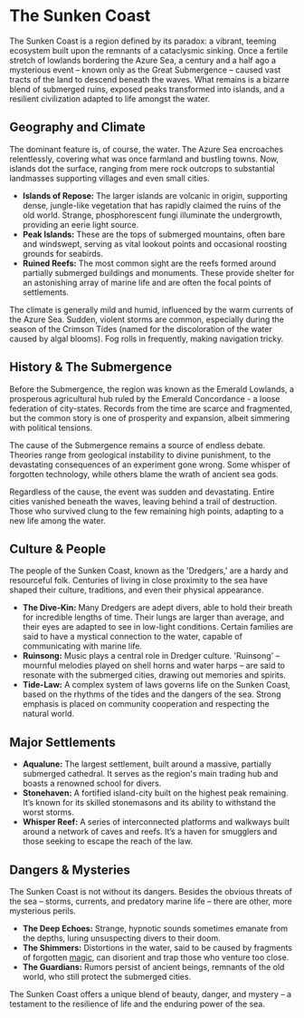# The Sunken Coast

The Sunken Coast is a region defined by its paradox: a vibrant, teeming ecosystem built upon the remnants of a cataclysmic sinking. Once a fertile stretch of lowlands bordering the Azure Sea, a century and a half ago a mysterious event – known only as the Great Submergence – caused vast tracts of the land to descend beneath the waves. What remains is a bizarre blend of submerged ruins, exposed peaks transformed into islands, and a resilient civilization adapted to life amongst the water.

## Geography and Climate

The dominant feature is, of course, the water. The Azure Sea encroaches relentlessly, covering what was once farmland and bustling towns. Now, islands dot the surface, ranging from mere rock outcrops to substantial landmasses supporting villages and even small cities. 

*   **Islands of Repose:** The larger islands are volcanic in origin, supporting dense, jungle-like vegetation that has rapidly claimed the ruins of the old world. Strange, phosphorescent fungi illuminate the undergrowth, providing an eerie light source.
*   **Peak Islands:** These are the tops of submerged mountains, often bare and windswept, serving as vital lookout points and occasional roosting grounds for seabirds.
*   **Ruined Reefs:** The most common sight are the reefs formed around partially submerged buildings and monuments. These provide shelter for an astonishing array of marine life and are often the focal points of settlements.

The climate is generally mild and humid, influenced by the warm currents of the Azure Sea. Sudden, violent storms are common, especially during the season of the Crimson Tides (named for the discoloration of the water caused by algal blooms). Fog rolls in frequently, making navigation tricky.

## History & The Submergence

Before the Submergence, the region was known as the Emerald Lowlands, a prosperous agricultural hub ruled by the Emerald Concordance - a loose federation of city-states. Records from the time are scarce and fragmented, but the common story is one of prosperity and expansion, albeit simmering with political tensions.

The cause of the Submergence remains a source of endless debate. Theories range from geological instability to divine punishment, to the devastating consequences of an experiment gone wrong. Some whisper of forgotten technology, while others blame the wrath of ancient sea gods.

Regardless of the cause, the event was sudden and devastating. Entire cities vanished beneath the waves, leaving behind a trail of destruction. Those who survived clung to the few remaining high points, adapting to a new life among the water.

## Culture & People

The people of the Sunken Coast, known as the 'Dredgers,' are a hardy and resourceful folk. Centuries of living in close proximity to the sea have shaped their culture, traditions, and even their physical appearance. 

*   **The Dive-Kin:** Many Dredgers are adept divers, able to hold their breath for incredible lengths of time.  Their lungs are larger than average, and their eyes are adapted to see in low-light conditions. Certain families are said to have a mystical connection to the water, capable of communicating with marine life.
*   **Ruinsong:** Music plays a central role in Dredger culture. 'Ruinsong' – mournful melodies played on shell horns and water harps – are said to resonate with the submerged cities, drawing out memories and spirits.
*   **Tide-Law:**  A complex system of laws governs life on the Sunken Coast, based on the rhythms of the tides and the dangers of the sea. Strong emphasis is placed on community cooperation and respecting the natural world.

## Major Settlements

*   **Aqualune:** The largest settlement, built around a massive, partially submerged cathedral. It serves as the region's main trading hub and boasts a renowned school for divers.
*   **Stonehaven:** A fortified island-city built on the highest peak remaining. It’s known for its skilled stonemasons and its ability to withstand the worst storms.
*   **Whisper Reef:** A series of interconnected platforms and walkways built around a network of caves and reefs. It’s a haven for smugglers and those seeking to escape the reach of the law.

## Dangers & Mysteries

The Sunken Coast is not without its dangers. Besides the obvious threats of the sea – storms, currents, and predatory marine life – there are other, more mysterious perils. 

*   **The Deep Echoes:** Strange, hypnotic sounds sometimes emanate from the depths, luring unsuspecting divers to their doom.
*   **The Shimmers:** Distortions in the water, said to be caused by fragments of forgotten [magic](/structure/mechanic/magic.md), can disorient and trap those who venture too close.
*   **The Guardians:** Rumors persist of ancient beings, remnants of the old world, who still protect the submerged cities. 

The Sunken Coast offers a unique blend of beauty, danger, and mystery – a testament to the resilience of life and the enduring power of the sea.
